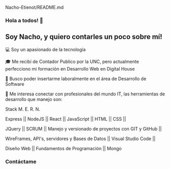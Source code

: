 Nacho-Etienot/README.md

### Hola a todos! 👋

## Soy Nacho, y  quiero contarles un poco sobre mí!

💻 Soy un apasionado de la tecnología  

🎓 Me recibí de Contador Publico por la UNC, pero actualmente perfecciono mi formación en Desarrollo Web en Digital House  

💼 Busco poder insertarme laboralmente en el área de Desarrollo de Software  

💬 Me interesa conectar con profesionales del mundo IT, las herramientas de desarrollo que manejo son:  

Stack M. E. R. N.   

Express  ||  NodeJS  ||  React  ||  JavaScript  ||  HTML  ||  CSS  ||

JQuery   ||  SCRUM  ||  Manejo y versionado de proyectos con GIT y GitHub  ||   

WireFrames, API's, servidores y Bases de Datos  ||  Visual Studio Code  ||

Diseño Web  ||  Fundamentos de Programación  || Mongo

### Contáctame  


